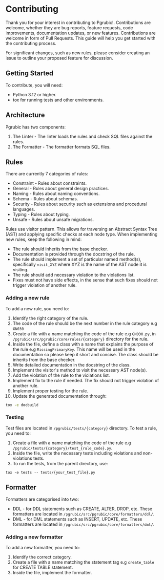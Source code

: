 # Contributing
Thank you for your interest in contributing to Pgrubic!.
Contributions are welcome, whether they are bug reports, feature requests, code improvements, documentation updates, or new features. Contributions are welcome in form of Pull Requests. This guide will help you get started with the contributing process.

For significant changes, such as new rules, please consider creating an issue to outline your proposed feature for discussion.

## Getting Started
To contribute, you will need:

- Python 3.12 or higher.
- tox for running tests and other environments.

## Architecture
Pgrubic has two components:
1. The Linter - The linter loads the rules and check SQL files against the rules.
2. The Formatter - The formatter formats SQL files.

## Rules
There are currently 7 categories of rules:
- Constraint - Rules about constraints.
- General - Rules about general design practices.
- Naming - Rules about naming conventions.
- Schema - Rules about schemas.
- Security - Rules about security such as extensions and procedural languages.
- Typing - Rules about typing.
- Unsafe - Rules about unsafe migrations.

Rules use visitor pattern. This allows for traversing an Abstract Syntax Tree (AST) and applying specific checks at each node type. When implementing new rules, keep the following in mind:

- The rule should inherits from the base checker.
- Documentation is provided through the docstring of the rule.
- The rule should implement a set of particular named method(s), specifically `visit_XYZ` where XYZ is the name of the AST node it is visiting.
- The rule should add necessary violation to the violations list.
- Fixes must not have side effects, in the sense that such fixes should not trigger violation of another rule.

### Adding a new rule
To add a new rule, you need to:
1. Identify the right category of the rule.
2. The code of the rule should be the next number in the rule category e.g `GN030`
3. Create a file with a name matching the code of the rule e.g `GN030.py`, in `/pgrubic/src/pgrubic/core/rules/{category}` directory for the rule.
4. Inside the file, define a class with a name that explains the purpose of the rule e.g `MissingPrimaryKey`. This name will be used in the documentation so please keep it short and concise. The class should be inherits from the base checker.
5. Write detailed documentation in the docstring of the class.
6. Implement the visitor's method to visit the necessary AST node(s).
7. Add the violation of the rule to the violations list.
8. Implement fix to the rule if needed. The fix should not trigger violation of another rule.
9. Implement proper testing for the rule.
10. Update the generated documentation through:
```bash
tox -e docbuild
```

### Testing
Test files are located in `/pgrubic/tests/{category}` directory.
To test a rule, you need to:
1. Create a file with a name matching the code of the rule e.g `/pgrubic/tests/{category}/test_{rule_code}.py`.
2. Inside the file, write the necessary tests including violations and non-violations tests.
3. To run the tests, from the parent directory, use:
```
tox -e tests -- tests/{your_test_file}.py
```

## Formatter
Formatters are categorised into two:
- DDL - for DDL statements such as CREATE, ALTER, DROP, etc. These formatters are located in `/pgrubic/src/pgrubic/core/formatters/ddl/`.
- DML - for DML statements such as INSERT, UPDATE, etc. These formatters are located in `/pgrubic/src/pgrubic/core/formatters/dml/`.

### Adding a new formatter
To add a new formatter, you need to:
1. Identify the correct category.
2. Create a file with a name matching the statement tag e.g `create_table` for CREATE TABLE statement.
3. Inside the file, implement the formatter.
